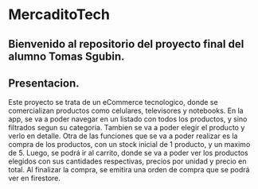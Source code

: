 # MercaditoTech

## Bienvenido al repositorio del proyecto final del alumno Tomas Sgubin. 

## Presentacion.

Este proyecto se trata de un eCommerce tecnologico, donde se comercializan productos como celulares, televisores y notebooks. 
En la app, se va a poder navegar en un listado con todos los productos, y sino filtrados segun su categoria. Tambien se va a poder elegir el producto y verlo en detalle.
Otra de las funciones que se va a poder realizar es la compra de los productos, con un stock inicial de 1 producto, y un maximo de 5. Luego, se podrá ir al carrito, donde se va a poder ver los productos elegidos con sus cantidades respectivas, precios por unidad y precio en total. Al finalizar la compra, se emitira una orden de compra que se podrá ver en firestore.

